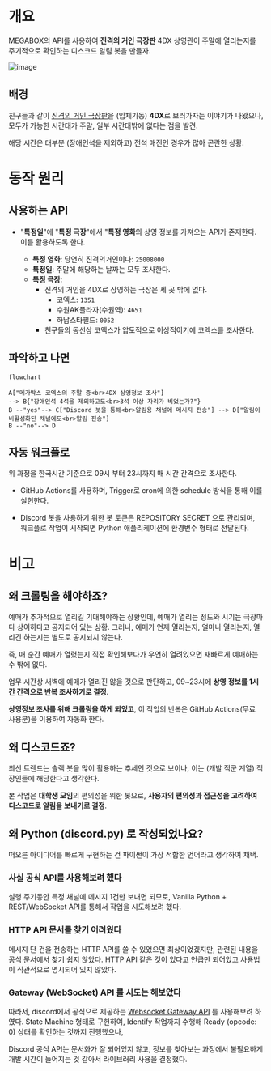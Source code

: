 # 개요

MEGABOX의 API를 사용하여 **진격의 거인 극장판** 4DX 상영관이 주말에 열리는지를 주기적으로 확인하는 디스코드 알림 봇을 만들자.

![image](https://github.com/user-attachments/assets/5056aee1-250a-4ac2-a59f-cc2ff2a65fc7)


## 배경

친구들과 같이 [진격의 거인 극장판](https://namu.wiki/w/극장판%20진격의%20거인%20완결편%20더%20라스트%20어택)을 (입체기동) **4DX**로 보러가자는 이야기가 나왔으나, 모두가 가능한 시간대가 주말, 일부 시간대밖에 없다는 점을 발견.

해당 시간은 대부분 (장애인석을 제외하고) 전석 매진인 경우가 많아 곤란한 상황.

# 동작 원리

## 사용하는 API

-   "**특정일**"에 "**특정 극장**"에서 "**특정 영화**의 상영 정보를 가져오는 API가 존재한다. 이를 활용하도록 한다.

    -   **특정 영화**: 당연히 진격의거인이다: `25008000`
    -   **특정일**: 주말에 해당하는 날짜는 모두 조사한다.
    -   **특정 극장**:
        -   진격의 거인을 4DX로 상영하는 극장은 세 곳 밖에 없다.
            -   코엑스: `1351`
            -   수원AK플라자(수원역): `4651`
            -   하남스타필드: `0052`
        -   친구들의 동선상 코엑스가 압도적으로 이상적이기에 코엑스를 조사한다.

## 파악하고 나면

```mermaid
flowchart

A["메가박스 코엑스의 주말 중<br>4DX 상영정보 조사"]
--> B{"장애인석 4석을 제외하고도<br>3석 이상 자리가 비었는가?"}
B --"yes"--> C["Discord 봇을 통해<br>알림용 채널에 메시지 전송"] --> D["알림이 비활성화된 채널에도<br>알림 전송"]
B --"no"--> D
```

## 자동 워크플로

위 과정을 한국시간 기준으로 09시 부터 23시까지 매 시간 간격으로 조사한다.

-   GitHub Actions를 사용하며, Trigger로 cron에 의한 schedule 방식을 통해 이를 실현한다.

-   Discord 봇을 사용하기 위한 봇 토큰은 REPOSITORY SECRET 으로 관리되며, 워크플로 작업이 시작되면 Python 애플리케이션에 환경변수 형태로 전달된다.

# 비고

## 왜 크롤링을 해야하죠?

예매가 추가적으로 열리길 기대해야하는 상황인데, 예매가 열리는 정도와 시기는 극장마다 상이하다고 공지되어 있는 상황.
그러나, 예매가 언제 열리는지, 얼마나 열리는지, 열리긴 하는지는 별도로 공지되지 않는다.

즉, 매 순간 예매가 열렸는지 직접 확인해보다가 우연히 열려있으면 재빠르게 예매하는 수 밖에 없다.

업무 시간상 새벽에 예매가 열리진 않을 것으로 판단하고, 09~23시에 **상영 정보를 1시간 간격으로 반복 조사하기로 결정**.

**상영정보 조사를 위해 크롤링을 하게 되었고**, 이 작업의 반복은 GitHub Actions(무료 사용분)을 이용하여 자동화 한다.

## 왜 디스코드죠?

최신 트렌드는 슬렉 봇을 많이 활용하는 추세인 것으로 보이나, 이는 (개발 직군 계열) 직장인들에 해당한다고 생각한다.

본 작업은 **대학생 모임**의 편의성을 위한 봇으로, **사용자의 편의성과 접근성을 고려하여 디스코드로 알림을 보내기로 결정**.

## 왜 Python (discord.py) 로 작성되었나요?

떠오른 아이디어를 빠르게 구현하는 건 파이썬이 가장 적합한 언어라고 생각하여 채택.

### 사실 공식 API를 사용해보려 했다

실행 주기동안 특정 채널에 메시지 1건만 보내면 되므로, Vanilla Python + REST/WebSocket API를 통해서 작업을 시도해보려 했다.

### HTTP API 문서를 찾기 어려웠다

메시지 단 건을 전송하는 HTTP API를 쓸 수 있었으면 최상이었겠지만, 관련된 내용을 공식 문서에서 찾기 쉽지 않았다. HTTP API 같은 것이 있다고 언급만 되어있고 사용법이 직관적으로 명시되어 있지 않았다.

### Gateway (WebSocket) API 를 시도는 해보았다

따라서, discord에서 공식으로 제공하는 [Websocket Gateway API](https://discord.com/developers/docs/events/gateway#connections) 를 사용해보려 하였다. State Machine 형태로 구현하여, Identify 작업까지 수행해 Ready (opcode: 0) 상태를 확인하는 것까지 진행했으나,

Discord 공식 API는 문서화가 잘 되어있지 않고, 정보를 찾아보는 과정에서 불필요하게 개발 시간이 늘어지는 것 같아서 라이브러리 사용을 결정했다.
